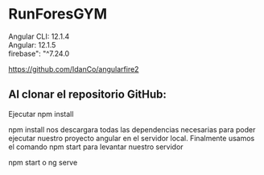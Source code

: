 # RunForesGYM
Angular CLI: 12.1.4<br>
Angular: 12.1.5<br>
firebase": "^7.24.0 

https://github.com/IdanCo/angularfire2

<h2>Al clonar el repositorio GitHub:</h2>
Ejecutar npm install

npm install nos descargara todas las dependencias necesarias para poder ejecutar nuestro proyecto angular en el servidor local.
Finalmente usamos el comando npm start para levantar nuestro servidor

npm start o ng serve
